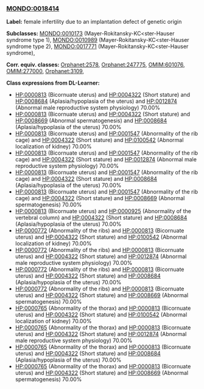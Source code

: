 
### [MONDO:0018414](http://purl.obolibrary.org/obo/MONDO_0018414)
**Label:** female infertility due to an implantation defect of genetic origin

**Subclasses:** [MONDO:0010173](http://purl.obolibrary.org/obo/MONDO_0010173) (Mayer-Rokitansky-KC<ster-Hauser syndrome type 1), [MONDO:0010989](http://purl.obolibrary.org/obo/MONDO_0010989) (Mayer-Rokitansky-KC<ster-Hauser syndrome type 2), [MONDO:0017771](http://purl.obolibrary.org/obo/MONDO_0017771) (Mayer-Rokitansky-KC<ster-Hauser syndrome), 

**Corr. equiv. classes:** [Orphanet:2578](http://www.orpha.net/ORDO/Orphanet_2578), [Orphanet:247775](http://www.orpha.net/ORDO/Orphanet_247775), [OMIM:601076](http://purl.obolibrary.org/obo/OMIM_601076), [OMIM:277000](http://purl.obolibrary.org/obo/OMIM_277000), [Orphanet:3109](http://www.orpha.net/ORDO/Orphanet_3109), 

**Class expressions from DL-Learner:**

- [HP:0000813](http://purl.obolibrary.org/obo/HP_0000813) (Bicornuate uterus) and [HP:0004322](http://purl.obolibrary.org/obo/HP_0004322) (Short stature) and [HP:0008684](http://purl.obolibrary.org/obo/HP_0008684) (Aplasia/hypoplasia of the uterus) and [HP:0012874](http://purl.obolibrary.org/obo/HP_0012874) (Abnormal male reproductive system physiology) 70.00%
- [HP:0000813](http://purl.obolibrary.org/obo/HP_0000813) (Bicornuate uterus) and [HP:0004322](http://purl.obolibrary.org/obo/HP_0004322) (Short stature) and [HP:0008669](http://purl.obolibrary.org/obo/HP_0008669) (Abnormal spermatogenesis) and [HP:0008684](http://purl.obolibrary.org/obo/HP_0008684) (Aplasia/hypoplasia of the uterus) 70.00%
- [HP:0000813](http://purl.obolibrary.org/obo/HP_0000813) (Bicornuate uterus) and [HP:0001547](http://purl.obolibrary.org/obo/HP_0001547) (Abnormality of the rib cage) and [HP:0004322](http://purl.obolibrary.org/obo/HP_0004322) (Short stature) and [HP:0100542](http://purl.obolibrary.org/obo/HP_0100542) (Abnormal localization of kidney) 70.00%
- [HP:0000813](http://purl.obolibrary.org/obo/HP_0000813) (Bicornuate uterus) and [HP:0001547](http://purl.obolibrary.org/obo/HP_0001547) (Abnormality of the rib cage) and [HP:0004322](http://purl.obolibrary.org/obo/HP_0004322) (Short stature) and [HP:0012874](http://purl.obolibrary.org/obo/HP_0012874) (Abnormal male reproductive system physiology) 70.00%
- [HP:0000813](http://purl.obolibrary.org/obo/HP_0000813) (Bicornuate uterus) and [HP:0001547](http://purl.obolibrary.org/obo/HP_0001547) (Abnormality of the rib cage) and [HP:0004322](http://purl.obolibrary.org/obo/HP_0004322) (Short stature) and [HP:0008684](http://purl.obolibrary.org/obo/HP_0008684) (Aplasia/hypoplasia of the uterus) 70.00%
- [HP:0000813](http://purl.obolibrary.org/obo/HP_0000813) (Bicornuate uterus) and [HP:0001547](http://purl.obolibrary.org/obo/HP_0001547) (Abnormality of the rib cage) and [HP:0004322](http://purl.obolibrary.org/obo/HP_0004322) (Short stature) and [HP:0008669](http://purl.obolibrary.org/obo/HP_0008669) (Abnormal spermatogenesis) 70.00%
- [HP:0000813](http://purl.obolibrary.org/obo/HP_0000813) (Bicornuate uterus) and [HP:0000925](http://purl.obolibrary.org/obo/HP_0000925) (Abnormality of the vertebral column) and [HP:0004322](http://purl.obolibrary.org/obo/HP_0004322) (Short stature) and [HP:0008684](http://purl.obolibrary.org/obo/HP_0008684) (Aplasia/hypoplasia of the uterus) 70.00%
- [HP:0000772](http://purl.obolibrary.org/obo/HP_0000772) (Abnormality of the ribs) and [HP:0000813](http://purl.obolibrary.org/obo/HP_0000813) (Bicornuate uterus) and [HP:0004322](http://purl.obolibrary.org/obo/HP_0004322) (Short stature) and [HP:0100542](http://purl.obolibrary.org/obo/HP_0100542) (Abnormal localization of kidney) 70.00%
- [HP:0000772](http://purl.obolibrary.org/obo/HP_0000772) (Abnormality of the ribs) and [HP:0000813](http://purl.obolibrary.org/obo/HP_0000813) (Bicornuate uterus) and [HP:0004322](http://purl.obolibrary.org/obo/HP_0004322) (Short stature) and [HP:0012874](http://purl.obolibrary.org/obo/HP_0012874) (Abnormal male reproductive system physiology) 70.00%
- [HP:0000772](http://purl.obolibrary.org/obo/HP_0000772) (Abnormality of the ribs) and [HP:0000813](http://purl.obolibrary.org/obo/HP_0000813) (Bicornuate uterus) and [HP:0004322](http://purl.obolibrary.org/obo/HP_0004322) (Short stature) and [HP:0008684](http://purl.obolibrary.org/obo/HP_0008684) (Aplasia/hypoplasia of the uterus) 70.00%
- [HP:0000772](http://purl.obolibrary.org/obo/HP_0000772) (Abnormality of the ribs) and [HP:0000813](http://purl.obolibrary.org/obo/HP_0000813) (Bicornuate uterus) and [HP:0004322](http://purl.obolibrary.org/obo/HP_0004322) (Short stature) and [HP:0008669](http://purl.obolibrary.org/obo/HP_0008669) (Abnormal spermatogenesis) 70.00%
- [HP:0000765](http://purl.obolibrary.org/obo/HP_0000765) (Abnormality of the thorax) and [HP:0000813](http://purl.obolibrary.org/obo/HP_0000813) (Bicornuate uterus) and [HP:0004322](http://purl.obolibrary.org/obo/HP_0004322) (Short stature) and [HP:0100542](http://purl.obolibrary.org/obo/HP_0100542) (Abnormal localization of kidney) 70.00%
- [HP:0000765](http://purl.obolibrary.org/obo/HP_0000765) (Abnormality of the thorax) and [HP:0000813](http://purl.obolibrary.org/obo/HP_0000813) (Bicornuate uterus) and [HP:0004322](http://purl.obolibrary.org/obo/HP_0004322) (Short stature) and [HP:0012874](http://purl.obolibrary.org/obo/HP_0012874) (Abnormal male reproductive system physiology) 70.00%
- [HP:0000765](http://purl.obolibrary.org/obo/HP_0000765) (Abnormality of the thorax) and [HP:0000813](http://purl.obolibrary.org/obo/HP_0000813) (Bicornuate uterus) and [HP:0004322](http://purl.obolibrary.org/obo/HP_0004322) (Short stature) and [HP:0008684](http://purl.obolibrary.org/obo/HP_0008684) (Aplasia/hypoplasia of the uterus) 70.00%
- [HP:0000765](http://purl.obolibrary.org/obo/HP_0000765) (Abnormality of the thorax) and [HP:0000813](http://purl.obolibrary.org/obo/HP_0000813) (Bicornuate uterus) and [HP:0004322](http://purl.obolibrary.org/obo/HP_0004322) (Short stature) and [HP:0008669](http://purl.obolibrary.org/obo/HP_0008669) (Abnormal spermatogenesis) 70.00%



